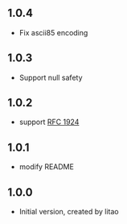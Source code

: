 ## 1.0.4

- Fix ascii85 encoding

## 1.0.3

- Support null safety

## 1.0.2

- support [RFC 1924](https://tools.ietf.org/html/rfc1924)


## 1.0.1

- modify README


## 1.0.0

- Initial version, created by litao
